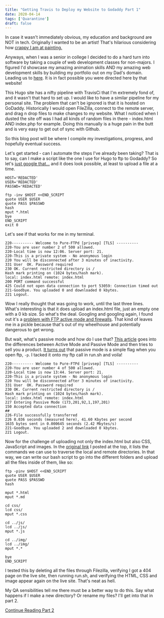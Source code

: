 ```yaml
---
title: "Getting Travis to Deploy my Website to Godaddy Part 1"
date: 2020-04-14
tags: ['Quarantine']
draft: false
---
```


In case it wasn't immediately obvious, my education and background are NOT in tech. Originally I wanted to be an artist! That's hilarious considering how [crappy I am at painting.](/trips/quarantine/dresser-painting) 

Anyways, when I was a senior in college I decided to do a hard turn into software by taking a couple of web development classes for non-majors. I figured I'd showcase my amazing animation skills AND my amazing web development skills by building my portfolio out on my Dad's domain. Leading us to [here](http://www.gluss.com/pamela/). It is in fact possible you were directed here by that website!

This Hugo site has a nifty pipeline with TravisCi that I'm extremely fond of, and it wasn't that hard to set up. I would like to have a similar pipeline for my personal site. The problem that can't be ignored is that it is hosted on GoDaddy. Historically I would open FileZilla, connect to the remote server, and drag n drop files to make changes to my website. What I noticed when I dusted the site off was I had all kinds of random files in there - index.html AND index.php for example. Doing this manually is a huge pain in the butt and is very easy to get out of sync with Github.

So this blog post will be where I compile my investigations, progress, and hopefully eventual success. 

Let's get started - can I automate the steps I've already been taking? That is to say, can I make a script like the one I use for Hugo to ftp to Godaddy? So let's [just google that...](https://blog.eduonix.com/shell-scripting/how-to-automate-ftp-transfers-in-linux-shell-scripting/) and it does look possible, at least to upload a file at a time. 

```
HOST='REDACTED'
USER='REDACTED'
PASSWD='REDACTED'

ftp -inv $HOST <<END_SCRIPT
quote USER $USER
quote PASS $PASSWD
hash
mput *.html
bye
END_SCRIPT
exit 0
```

Let's see if that works for me in my terminal.

```
220---------- Welcome to Pure-FTPd [privsep] [TLS] ----------
220-You are user number 2 of 500 allowed.
220-Local time is now 12:06. Server port: 21.
220-This is a private system - No anonymous login
220 You will be disconnected after 3 minutes of inactivity.
331 User  OK. Password required
230 OK. Current restricted directory is /
Hash mark printing on (1024 bytes/hash mark).
local: index.html remote: index.html
200 PORT command successful
425 Could not open data connection to port 53059: Connection timed out
221-Goodbye. You uploaded 0 and downloaded 0 kbytes.
221 Logout.
```

Wow I really thought that was going to work, until the last three lines. What's interesting is that it does upload an index.html file, just an empty one with a 0 kb size. So what's the deal. Googling and googling again, I found out it's a [problem with FTP active mode and firewalls](https://stackoverflow.com/questions/30771969/getting-could-not-open-data-connection-to-port-xxxx-when-uploading-file-to-ftp). That kind of leaves me in a pickle because that's out of my wheelhouse and potentially dangerous to get wrong. 

But wait, what's passive mode and how do I use that? [This article](https://www.jscape.com/blog/bid/80512/active-v-s-passive-ftp-simplified) goes into the differences between Active Mode and Passive Mode and then tries to sell you a product. [It turns out](https://stackoverflow.com/questions/18643542/how-to-use-passive-ftp-mode-in-windows-command-prompt) that passive mode is a simple flag when you open ftp, `-p`. I tacked it onto my ftp call in run.sh and voila!

```
220---------- Welcome to Pure-FTPd [privsep] [TLS] ----------
220-You are user number 4 of 500 allowed.
220-Local time is now 13:44. Server port: 21.
220-This is a private system - No anonymous login
220 You will be disconnected after 3 minutes of inactivity.
331 User  OK. Password required
230 OK. Current restricted directory is /
Hash mark printing on (1024 bytes/hash mark).
local: index.html remote: index.html
227 Entering Passive Mode (173,201,92,1,197,201)
150 Accepted data connection
##
226-File successfully transferred
226 0.036 seconds (measured here), 41.60 Kbytes per second
1635 bytes sent in 0.000645 seconds (2.42 Mbytes/s)
221-Goodbye. You uploaded 2 and downloaded 0 kbytes.
221 Logout.
```

Now for the challenge of uploading not only the index.html but also CSS, JavaScript and images. In the [original link](https://blog.eduonix.com/shell-scripting/how-to-automate-ftp-transfers-in-linux-shell-scripting/) I posted at the top, it lists the commands we can use to traverse the local and remote directories. In that way, we can write our bash script to go into the different folders and upload all the files inside of them, like so:

```
ftp -pinv $HOST <<END_SCRIPT
quote USER $USER
quote PASS $PASSWD
hash

mput *.html
mput *.md

cd css/
lcd css/
mput *.css

cd ../js/
lcd ../js/
mput *.js

cd ../img/
lcd ../img/
mput *.*

bye
END_SCRIPT
```

I tested this by deleting all the files through Filezilla, verifying I got a 404 page on the live site, then running run.sh, and verifying the HTML, CSS and image appear again on the live site. That's neat as hell. 

My QA sensibilities tell me there must be a better way to do this. Say what happens if I make a new directory? Or rename my files? I'll get into that in part 2.


[Continue Reading Part 2](/trips/quarantine/personal-website-deployment-2)
